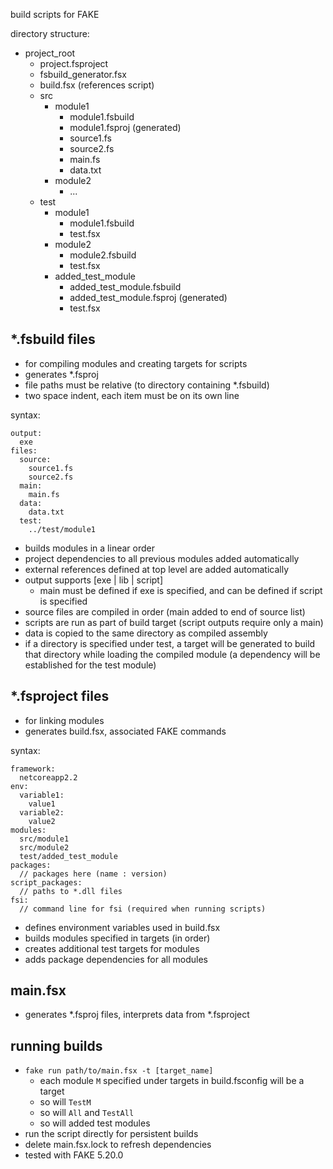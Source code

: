 build scripts for FAKE

directory structure:
  - project_root
    - project.fsproject
    - fsbuild_generator.fsx
    - build.fsx (references script)
    - src
      - module1
        - module1.fsbuild
        - module1.fsproj (generated)
        - source1.fs
        - source2.fs
        - main.fs
        - data.txt
      - module2
        - ...
    - test
      - module1
        - module1.fsbuild
        - test.fsx
      - module2
        - module2.fsbuild
        - test.fsx
      - added_test_module
        - added_test_module.fsbuild
        - added_test_module.fsproj (generated)
        - test.fsx

## *.fsbuild files

 - for compiling modules and creating targets for scripts
 - generates *.fsproj
 - file paths must be relative (to directory containing *.fsbuild)
 - two space indent, each item must be on its own line

syntax:
```
output:
  exe
files:
  source:
    source1.fs
    source2.fs
  main:
    main.fs
  data:
    data.txt
  test:
    ../test/module1
```
 - builds modules in a linear order
 - project dependencies to all previous modules added automatically
 - external references defined at top level are added automatically
 - output supports [exe | lib | script]
   - main must be defined if exe is specified, and can be defined if script is specified
 - source files are compiled in order (main added to end of source list)
 - scripts are run as part of build target (script outputs require only a main)
 - data is copied to the same directory as compiled assembly
 - if a directory is specified under test, a target will be generated to build that directory
    while loading the compiled module (a dependency will be established for the test module)

## *.fsproject files

 - for linking modules
 - generates build.fsx, associated FAKE commands

syntax:
```
framework:
  netcoreapp2.2
env:
  variable1:
    value1
  variable2:
    value2
modules:
  src/module1
  src/module2
  test/added_test_module
packages:
  // packages here (name : version)
script_packages:
  // paths to *.dll files
fsi:
  // command line for fsi (required when running scripts)
```

 - defines environment variables used in build.fsx
 - builds modules specified in targets (in order)
 - creates additional test targets for modules
 - adds package dependencies for all modules

## main.fsx

 - generates *.fsproj files, interprets data from *.fsproject

## running builds

 - `fake run path/to/main.fsx -t [target_name]`
   - each module `M` specified under targets in build.fsconfig will be a target
   - so will `TestM`
   - so will `All` and `TestAll`
   - so will added test modules
 - run the script directly for persistent builds
 - delete main.fsx.lock to refresh dependencies
 - tested with FAKE 5.20.0